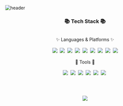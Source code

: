 ![header](https://capsule-render.vercel.app/api?type=waving&color=auto&height=300&section=header&text=MinHyoung's%20GitHub&fontSize=80)

<h3 align="center">📚 Tech Stack 📚</h2>

<br/>

<div align="center">✨ Languages & Platforms ✨</div>

<br />

<div align="center">
    <img src="https://img.shields.io/badge/HTML5-E34F26?style=for-the-badge&logo=HTML5&logoColor=ffffff"/>&nbsp
    <img src="https://img.shields.io/badge/CSS3-1572B6?style=for-the-badge&logo=CSS3&logoColor=ffffff"/>&nbsp
    <img src="https://img.shields.io/badge/javascript-F7DF1E?style=for-the-badge&logo=javascript&logoColor=ffffff"/>&nbsp
    <img src="https://img.shields.io/badge/TypeScript-3178C6?style=for-the-badge&logo=TypeScript&logoColor=ffffff"/>&nbsp
    <img src="https://img.shields.io/badge/React-61DAFB?style=for-the-badge&logo=React&logoColor=ffffff"/>&nbsp
    <img src="https://img.shields.io/badge/Next.js-000000?style=for-the-badge&logo=Next.js&logoColor=white"/>&nbsp
    <img src="https://img.shields.io/badge/react query-FF4154?style=for-the-badge&logo=react query&logoColor=ffffff"/>&nbsp
    <img src="https://img.shields.io/badge/Recoil-1678e0?style=for-the-badge&logo=Recoil&logoColor=ffffff"/>&nbsp
    <img src="https://img.shields.io/badge/styled components-DB7093?style=for-the-badge&logo=styled components&logoColor=ffffff"/>
</div>

<br />

<div align="center">🔨 Tools 🔨</div>

<br />

<div align="center">
    <img src="https://img.shields.io/badge/VSCode-007ACC?style=for-the-badge&logo=Visual%20Studio%20Code&logoColor=white"/>&nbsp
    <img src="https://img.shields.io/badge/GitHub-181717?style=for-the-badge&logo=GitHub&logoColor=white"/>&nbsp 
    <img src="https://img.shields.io/badge/Discord-4263f5?style=for-the-badge&logo=Discord&logoColor=white"/>&nbsp 
    <img src="https://img.shields.io/badge/Slack-4A154B?style=for-the-badge&logo=Slack&logoColor=white"/>&nbsp 
    <img src="https://img.shields.io/badge/Figma-d90f42?style=for-the-badge&logo=Figma&logoColor=white"/>&nbsp  
    <img src="https://img.shields.io/badge/Notion-000000?style=for-the-badge&logo=Notion&logoColor=white"/>&nbsp 
</div>

<br /><br />

<div align="center">
    <img src="https://github-readme-stats.vercel.app/api?username=Park-min-hyoung&show_icons=true">
</div>
